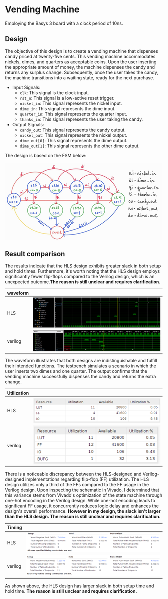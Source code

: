 # Vending Machine

Employing the Basys 3 board with a clock period of 10ns.

## Design

The objective of this design is to create a vending machine that dispenses candy priced at twenty-five cents. This vending machine accommodates nickels, dimes, and quarters as acceptable coins. Upon the user inserting the appropriate amount of money, the machine dispenses the candy and returns any surplus change. Subsequently, once the user takes the candy, the machine transitions into a waiting state, ready for the next purchase.

* Input Signals:
  * `clk`: This signal is the clock input.
  * `rst_n`: This signal is a low-active reset trigger.
  * `nickel_in`: This signal represents the nickel input.
  * `dime_in`: This signal represents the dime input.
  * `quarter_in`: This signal represents the quarter input.
  * `thanks_in`: This signal represents the user taking the candy.
* Output Signals:
  * `candy_out`: This signal represents the candy output.
  * `nickel_out`: This signal represents the nickel output.
  * `dime_out[0]`: This signal represents the dime output.
  * `dime_out[1]`: This signal represents the other dime output.

The design is based on the FSM below:

![Alt text](image-6.png)

## Result comparison

The results indicate that the HLS design exhibits greater slack in both setup and hold times. Furthermore, it's worth noting that the HLS design employs significantly fewer flip-flops compared to the Verilog design, which is an unexpected outcome.**The reason is still unclear and requires clarification.**

|waveform||
|--------|--------|
|HLS|![Alt text](image.png)|
|verilog|![Alt text](image-3.png)|

The waveform illustrates that both designs are indistinguishable and fulfill their intended functions. The testbench simulates a scenario in which the user inserts two dimes and one quarter. The output confirms that the vending machine successfully dispenses the candy and returns the extra change.

|Utilization||
|--|--|
|HLS|![Alt text](image-2.png)|
|verilog|![Alt text](image-4.png)|

There is a noticeable discrepancy between the HLS-designed and Verilog-designed implementations regarding flip-flop (FF) utilization. The HLS design utilizes only a third of the FFs compared to the FF usage in the Verilog design. Upon inspecting the schematic in Vivado, I determined that this variance stems from Vivado's optimization of the state machine through one-hot encoding in the Verilog design. While one-hot encoding leads to significant FF usage, it concurrently reduces logic delay and enhances the design's overall performance. **However in my design, the slack isn't larger than the HLS design. The reason is still unclear and requires clarification.**

|Timing||
|--|--|
|HLS|![Alt text](image-1.png)|
|verilog|![Alt text](image-5.png)|

As shown above, the HLS design has larger slack in both setup time and hold time. **The reason is still unclear and requires clarification.**
